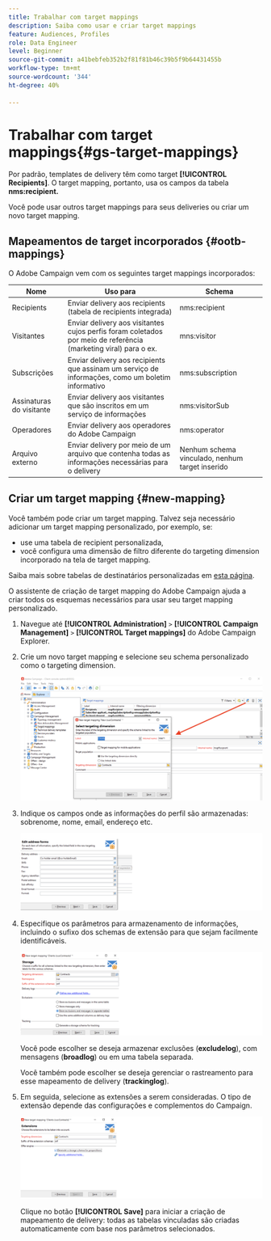 ```yaml
---
title: Trabalhar com target mappings
description: Saiba como usar e criar target mappings
feature: Audiences, Profiles
role: Data Engineer
level: Beginner
source-git-commit: a41bebfeb352b2f81f81b46c39b5f9b64431455b
workflow-type: tm+mt
source-wordcount: '344'
ht-degree: 40%

---
```


# Trabalhar com target mappings{#gs-target-mappings}

Por padrão, templates de delivery têm como target **[!UICONTROL Recipients]**. O target mapping, portanto, usa os campos da tabela **nms:recipient.**

Você pode usar outros target mappings para seus deliveries ou criar um novo target mapping.

## Mapeamentos de target incorporados {#ootb-mappings}

O Adobe Campaign vem com os seguintes target mappings incorporados:

| Nome | Uso para | Schema |
|---|---|---|
| Recipients | Enviar delivery aos recipients (tabela de recipients integrada) | nms:recipient |
| Visitantes | Enviar delivery aos visitantes cujos perfis foram coletados por meio de referência (marketing viral) para o ex. | mns:visitor |
| Subscrições | Enviar delivery aos recipients que assinam um serviço de informações, como um boletim informativo | nms:subscription |
| Assinaturas do visitante | Enviar delivery aos visitantes que são inscritos em um serviço de informações | nms:visitorSub |
| Operadores | Enviar delivery aos operadores do Adobe Campaign | nms:operator |
| Arquivo externo | Enviar delivery por meio de um arquivo que contenha todas as informações necessárias para o delivery | Nenhum schema vinculado, nenhum target inserido |

## Criar um target mapping {#new-mapping}

Você também pode criar um target mapping. Talvez seja necessário adicionar um target mapping personalizado, por exemplo, se:

* use uma tabela de recipient personalizada,
* você configura uma dimensão de filtro diferente do targeting dimension incorporado na tela de target mapping.

Saiba mais sobre tabelas de destinatários personalizadas em [esta página](../dev/custom-recipient.md).

O assistente de criação de target mapping do Adobe Campaign ajuda a criar todos os esquemas necessários para usar seu target mapping personalizado.

1. Navegue até **[!UICONTROL Administration]** `>` **[!UICONTROL Campaign Management]** `>` **[!UICONTROL Target mappings]** do Adobe Campaign Explorer.

1. Crie um novo target mapping e selecione seu schema personalizado como o targeting dimension.

   ![](assets/new-target-mapping.png)


1. Indique os campos onde as informações do perfil são armazenadas: sobrenome, nome, email, endereço etc.

   ![](assets/wf_new_mapping_define_join.png)

1. Especifique os parâmetros para armazenamento de informações, incluindo o sufixo dos schemas de extensão para que sejam facilmente identificáveis.

   ![](assets/wf_new_mapping_define_names.png)

   Você pode escolher se deseja armazenar exclusões (**excludelog**), com mensagens (**broadlog**) ou em uma tabela separada.

   Você também pode escolher se deseja gerenciar o rastreamento para esse mapeamento de delivery (**trackinglog**).

1. Em seguida, selecione as extensões a serem consideradas. O tipo de extensão depende das configurações e complementos do Campaign.

   ![](assets/wf_new_mapping_define_extensions.png)

   Clique no botão **[!UICONTROL Save]** para iniciar a criação de mapeamento de delivery: todas as tabelas vinculadas são criadas automaticamente com base nos parâmetros selecionados.

